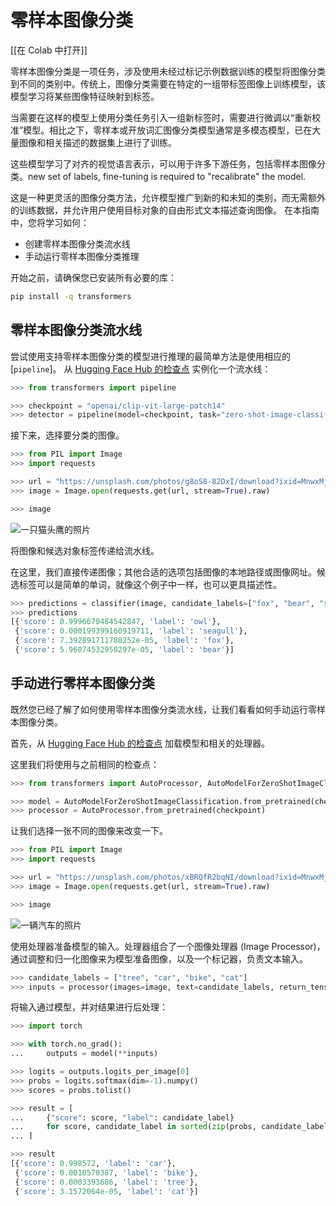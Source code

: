 <!--版权2023年The HuggingFace团队。保留所有权利。
根据 Apache 许可证第 2.0 版（“许可证”）获得许可；除非符合许可证，否则您不得使用此文件。您可以在以下位置获取许可证的副本：
http://www.apache.org/licenses/LICENSE-2.0
除非适用法律要求或书面同意，根据许可证分发的软件是基于“按原样”分发的，不附带任何形式的保证或条件。请参阅许可证以了解特定语言下的权限和限制。请注意，此文件是 Markdown 格式，但包含特定于我们的 doc-builder（类似于 MDX）的语法，可能无法在 Markdown 查看器中正确
渲染。-->


# 零样本图像分类

[[在 Colab 中打开]]

零样本图像分类是一项任务，涉及使用未经过标记示例数据训练的模型将图像分类到不同的类别中。传统上，图像分类需要在特定的一组带标签图像上训练模型，该模型学习将某些图像特征映射到标签。

当需要在这样的模型上使用分类任务引入一组新标签时，需要进行微调以“重新校准”模型。相比之下，零样本或开放词汇图像分类模型通常是多模态模型，已在大量图像和相关描述的数据集上进行了训练。

这些模型学习了对齐的视觉语言表示，可以用于许多下游任务，包括零样本图像分类。new set of labels, fine-tuning is required to "recalibrate" the model.

这是一种更灵活的图像分类方法，允许模型推广到新的和未知的类别，而无需额外的训练数据，并允许用户使用目标对象的自由形式文本描述查询图像。
在本指南中，您将学习如何：

* 创建零样本图像分类流水线
* 手动运行零样本图像分类推理

开始之前，请确保您已安装所有必要的库：


```bash
pip install -q transformers
```

## 零样本图像分类流水线

尝试使用支持零样本图像分类的模型进行推理的最简单方法是使用相应的 [`pipeline`]。
从 [Hugging Face Hub 的检查点](https://huggingface.co/models?pipeline_tag=zero-shot-image-classification&sort=downloads) 实例化一个流水线：

```python
>>> from transformers import pipeline

>>> checkpoint = "openai/clip-vit-large-patch14"
>>> detector = pipeline(model=checkpoint, task="zero-shot-image-classification")
```

接下来，选择要分类的图像。
```py
>>> from PIL import Image
>>> import requests

>>> url = "https://unsplash.com/photos/g8oS8-82DxI/download?ixid=MnwxMjA3fDB8MXx0b3BpY3x8SnBnNktpZGwtSGt8fHx8fDJ8fDE2NzgxMDYwODc&force=true&w=640"
>>> image = Image.open(requests.get(url, stream=True).raw)

>>> image
```

<div class="flex justify-center">     <img src="https://huggingface.co/datasets/huggingface/documentation-images/resolve/main/transformers/tasks/owl.jpg" alt="一只猫头鹰的照片"/> </div>

将图像和候选对象标签传递给流水线。

在这里，我们直接传递图像；其他合适的选项包括图像的本地路径或图像网址。候选标签可以是简单的单词，就像这个例子中一样，也可以更具描述性。

```py
>>> predictions = classifier(image, candidate_labels=["fox", "bear", "seagull", "owl"])
>>> predictions
[{'score': 0.9996670484542847, 'label': 'owl'},
 {'score': 0.000199399160919711, 'label': 'seagull'},
 {'score': 7.392891711788252e-05, 'label': 'fox'},
 {'score': 5.96074532950297e-05, 'label': 'bear'}]
```

## 手动进行零样本图像分类

既然您已经了解了如何使用零样本图像分类流水线，让我们看看如何手动运行零样本图像分类。

首先，从 [Hugging Face Hub 的检查点](https://huggingface.co/models?pipeline_tag=zero-shot-image-classification&sort=downloads) 加载模型和相关的处理器。


这里我们将使用与之前相同的检查点：

```py
>>> from transformers import AutoProcessor, AutoModelForZeroShotImageClassification

>>> model = AutoModelForZeroShotImageClassification.from_pretrained(checkpoint)
>>> processor = AutoProcessor.from_pretrained(checkpoint)
```

让我们选择一张不同的图像来改变一下。
```py
>>> from PIL import Image
>>> import requests

>>> url = "https://unsplash.com/photos/xBRQfR2bqNI/download?ixid=MnwxMjA3fDB8MXxhbGx8fHx8fHx8fHwxNjc4Mzg4ODEx&force=true&w=640"
>>> image = Image.open(requests.get(url, stream=True).raw)

>>> image
```

<div class="flex justify-center">     <img src="https://huggingface.co/datasets/huggingface/documentation-images/resolve/main/transformers/tasks/car.jpg" alt="一辆汽车的照片"/> </div>

使用处理器准备模型的输入。处理器组合了一个图像处理器 (Image Processor)，通过调整和归一化图像来为模型准备图像，以及一个标记器，负责文本输入。

```py
>>> candidate_labels = ["tree", "car", "bike", "cat"]
>>> inputs = processor(images=image, text=candidate_labels, return_tensors="pt", padding=True)
```

将输入通过模型，并对结果进行后处理：
```py
>>> import torch

>>> with torch.no_grad():
...     outputs = model(**inputs)

>>> logits = outputs.logits_per_image[0]
>>> probs = logits.softmax(dim=-1).numpy()
>>> scores = probs.tolist()

>>> result = [
...     {"score": score, "label": candidate_label}
...     for score, candidate_label in sorted(zip(probs, candidate_labels), key=lambda x: -x[0])
... ]

>>> result
[{'score': 0.998572, 'label': 'car'},
 {'score': 0.0010570387, 'label': 'bike'},
 {'score': 0.0003393686, 'label': 'tree'},
 {'score': 3.1572064e-05, 'label': 'cat'}]
```